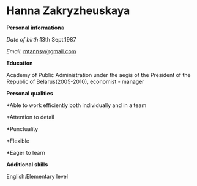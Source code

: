 # Hanna Zakryzheuskaya #  

**Personal information**a

*Date of birth*:13th Sept.1987

*Email*: mtannsv@gmail.com

**Education**

Academy of Public Administration under the aegis of the President of the Republic of Belarus(2005-2010),
economist - manager

**Personal qualities**

*Able to work efficiently both individually and in a team

*Attention to detail

*Punctuality

*Flexible

*Eager to learn

**Additional skills**

English:Elementary level
